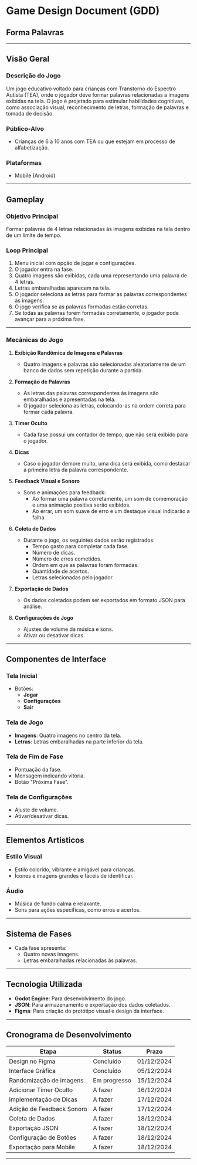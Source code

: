 # **Game Design Document (GDD)**  
## **Forma Palavras**  

---

## **Visão Geral**  

### **Descrição do Jogo**  
Um jogo educativo voltado para crianças com Transtorno do Espectro Autista (TEA), onde o jogador deve formar palavras relacionadas a imagens exibidas na tela. O jogo é projetado para estimular habilidades cognitivas, como associação visual, reconhecimento de letras, formação de palavras e tomada de decisão.  

### **Público-Alvo**  
- Crianças de 6 a 10 anos com TEA ou que estejam em processo de alfabetização.  

### **Plataformas**  
- Mobile (Android)  

---

## **Gameplay**

### **Objetivo Principal**  
Formar palavras de 4 letras relacionadas às imagens exibidas na tela dentro de um limite de tempo.  

### **Loop Principal**  
1. Menu inicial com opção de jogar e configurações.
2. O jogador entra na fase.
3. Quatro imagens são exibidas, cada uma representando uma palavra de 4 letras.  
4. Letras embaralhadas aparecem na tela.  
5. O jogador seleciona as letras para formar as palavras correspondentes às imagens.  
6. O jogo verifica se as palavras formadas estão corretas.  
7. Se todas as palavras forem formadas corretamente, o jogador pode avançar para a próxima fase.  

---

### **Mecânicas do Jogo**

1. **Exibição Randômica de Imagens e Palavras**  
   - Quatro imagens e palavras são selecionadas aleatoriamente de um banco de dados sem repetição durante a partida.  

2. **Formação de Palavras**  
   - As letras das palavras correspondentes às imagens são embaralhadas e apresentadas na tela.  
   - O jogador seleciona as letras, colocando-as na ordem correta para formar cada palavra.  

3. **Timer Oculto**  
   - Cada fase possui um contador de tempo, que não será exibido para o jogador.   

4. **Dicas**  
   - Caso o jogador demore muito, uma dica será exibida, como destacar a primeira letra da palavra correspondente.  

5. **Feedback Visual e Sonoro**  
   - Sons e animações para feedback:
     - Ao formar uma palavra corretamente, um som de comemoração e uma animação positiva serão exibidos.  
     - Ao errar, um som suave de erro e um destaque visual indicarão a falha.  

6. **Coleta de Dados**  
   - Durante o jogo, os seguintes dados serão registrados:
     - Tempo gasto para completar cada fase.  
     - Número de dicas.  
     - Número de erros cometidos.  
     - Ordem em que as palavras foram formadas.  
     - Quantidade de acertos.  
     - Letras selecionadas pelo jogador.  

7. **Exportação de Dados**  
   - Os dados coletados podem ser exportados em formato JSON para análise.  

8. **Configurações de Jogo**  
   - Ajustes de volume da música e sons.  
   - Ativar ou desativar dicas.  

---

## **Componentes de Interface**

### **Tela Inicial**  
- Botões:  
  - **Jogar**  
  - **Configurações**  
  - **Sair**  

### **Tela de Jogo**  
- **Imagens**: Quatro imagens no centro da tela.  
- **Letras**: Letras embaralhadas na parte inferior da tela.

### **Tela de Fim de Fase**  
- Pontuação da fase.  
- Mensagem indicando vitória.  
- Botão "Próxima Fase".  

### **Tela de Configurações**  
- Ajuste de volume.  
- Ativar/desativar dicas.  

---

## **Elementos Artísticos**

### **Estilo Visual**  
- Estilo colorido, vibrante e amigável para crianças.  
- Ícones e imagens grandes e fáceis de identificar.  

### **Áudio**  
- Música de fundo calma e relaxante.  
- Sons para ações específicas, como erros e acertos.  

---

## **Sistema de Fases**

- Cada fase apresenta:
  - Quatro novas imagens.
  - Letras embaralhadas relacionadas às palavras.  

---

## **Tecnologia Utilizada**

- **Godot Engine**: Para desenvolvimento do jogo.  
- **JSON**: Para armazenamento e exportação dos dados coletados.  
- **Figma**: Para criação do protótipo visual e design da interface.  

---

## **Cronograma de Desenvolvimento**

| Etapa                      | Status       | Prazo         |
|----------------------------|--------------|---------------|
| Design no Figma            | Concluído    | 01/12/2024    |
| Interface Gráfica          | Concluído    | 05/12/2024    |
| Randomização de imagens    | Em progresso | 15/12/2024    |
| Adicionar Timer Oculto     | A fazer      | 16/12/2024    |
| Implementação de Dicas     | A fazer      | 17/12/2024    |
| Adição de Feedback Sonoro  | A fazer      | 17/12/2024    |
| Coleta de Dados            | A fazer      | 18/12/2024    |
| Exportação JSON            | A fazer      | 18/12/2024    |
| Configuração de Botões     | A fazer      | 18/12/2024    |
| Exportação para Mobile     | A fazer      | 18/12/2024    |

---

